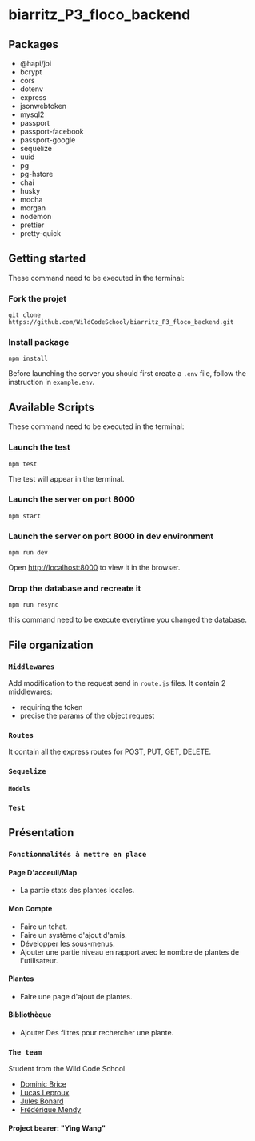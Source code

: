 
# biarritz_P3_floco_backend

## Packages

- @hapi/joi
- bcrypt
- cors
- dotenv
- express
- jsonwebtoken
- mysql2
- passport
- passport-facebook
- passport-google
- sequelize
- uuid
- pg
- pg-hstore
- chai
- husky
- mocha
- morgan
- nodemon
- prettier
- pretty-quick

## Getting started

These command need to be executed in the terminal:

### Fork the projet

```
git clone https://github.com/WildCodeSchool/biarritz_P3_floco_backend.git
```

### Install package

```
npm install
```
Before launching the server you should first create a `.env`  file, follow the instruction in `example.env`.

## Available Scripts

These command need to be executed in the terminal:

### Launch the test

```
npm test
```
The test will appear in the terminal.

### Launch the server on port 8000

```
npm start
```
### Launch the server on port 8000 in dev environment

```
npm run dev
```
Open [http://localhost:8000](http://localhost:8000) to view it in the browser.
### Drop the database and recreate it

```
npm run resync
```
this command need to be execute everytime you changed the database.

## File organization

### `Middlewares`
Add modification to the request send in `route.js` files.
It contain 2 middlewares: 
- requiring the token
- precise the params of the object request

### `Routes`
It contain all the express routes for POST, PUT, GET, DELETE.
### `Sequelize`

#### `Models`
### `Test`

## Présentation

### `Fonctionnalités à mettre en place`

#### Page D'acceuil/Map

- La partie stats des plantes locales.

#### Mon Compte

- Faire un tchat.
- Faire un système d'ajout d'amis.
- Développer les sous-menus.
- Ajouter une partie niveau en rapport avec le nombre de plantes de l'utilisateur.

#### Plantes

- Faire une page d'ajout de plantes.

#### Bibliothèque

- Ajouter Des filtres pour rechercher une plante.

### `The team`

Student from the Wild Code School

- [Dominic Brice](https://github.com/dominicBrice)
- [Lucas Leproux](https://github.com/lucas240)
- [Jules Bonard](https://github.com/julesbonard)
- [Frédérique Mendy](https://github.com/Superdref)

#### Project bearer: "Ying Wang"
